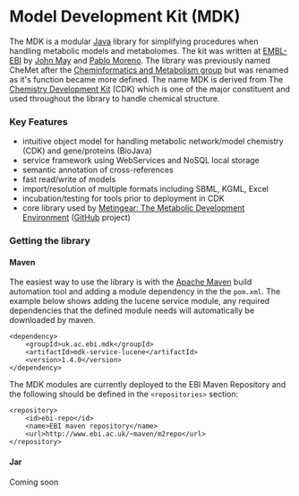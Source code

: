 # Model Development Kit (MDK)

The MDK is a modular [Java](http://www.java.com) library for simplifying procedures when handling metabolic models
and metabolomes. The kit was written at [EMBL-EBI](http://www.ebi.ac.uk) by [John May](http://www.github.com/johnmay)
and [Pablo Moreno](http://www.github.com/pcm32). The library was previously named CheMet after the
[Cheminformatics and Metabolism group](http://www.ebi.ac.uk/steinbeck) but was renamed as it's function
became more defined. The name MDK is derived from The [Chemistry Development Kit](http://cdk.sourceforge.com) (CDK)
which is one of the major constituent and used throughout the library to handle chemical structure.

### Key Features
*    intuitive object model for handling metabolic network/model chemistry (CDK) and gene/proteins (BioJava)
*    service framework using WebServices and NoSQL local storage
*    semantic annotation of cross-references
*    fast read/write of models
*    import/resolution of multiple formats including SBML, KGML, Excel
*    incubation/testing for tools prior to deployment in CDK
*    core library used by [Metingear: The Metabolic Development Environment](http://www.ebi.ac.uk/steinbeck-srv/Metingear)
     ([GitHub](http://www.github.com/johnmay/metingear) project)

### Getting the library

#### Maven

The easiest way to use the library is with the [Apache Maven](http://maven.apache.org/) build automation tool and adding
a module dependency in the the `pom.xml`. The example below shows adding the lucene service module, any required
dependencies that the defined module needs will automatically be downloaded by maven.

```
<dependency>
    <groupId>uk.ac.ebi.mdk</groupId>
    <artifactId>mdk-service-lucene</artifactId>
    <version>1.4.0</version>
</dependency>
```

The MDK modules are currently deployed to the EBI Maven Repository and the following should be defined in the
`<repositories>` section:

```
<repository>
    <id>ebi-repo</id>
    <name>EBI maven repository</name>
    <url>http://www.ebi.ac.uk/~maven/m2repo</url>
</repository>
```

#### Jar

Coming soon





